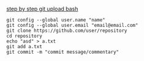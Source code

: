 [step by step git upload bash](https://www.earthdatascience.org/workshops/intro-version-control-git/)


```
git config --global user.name "name"    
git config --global user.email "email@email.com"    
git clone https://github.com/user/repository      
cd repository   
echo "asd" > a.txt    
git add a.txt   
git commit -m "commit message/commentary"



```
